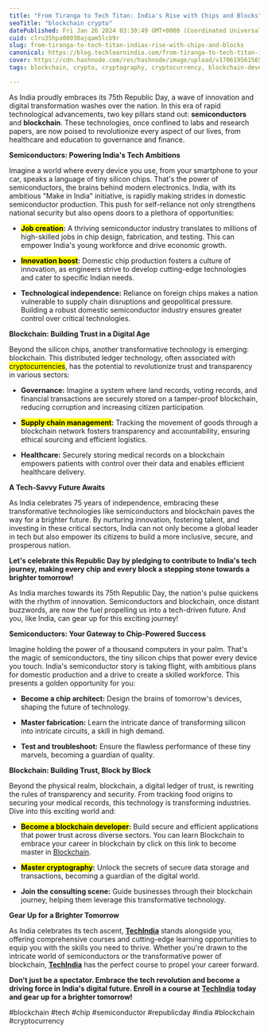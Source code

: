 ```yaml
---
title: "From Tiranga to Tech Titan: India's Rise with Chips and Blocks"
seoTitle: "blockchain crypto"
datePublished: Fri Jan 26 2024 03:30:49 GMT+0000 (Coordinated Universal Time)
cuid: clru35hpa00030ajqam5lcb9r
slug: from-tiranga-to-tech-titan-indias-rise-with-chips-and-blocks
canonical: https://blog.techlearnindia.com/from-tiranga-to-tech-titan-indias-rise-with-chips-and-blocks
cover: https://cdn.hashnode.com/res/hashnode/image/upload/v1706195615655/a93a33f0-daca-4fd8-a353-9c3163c3a12e.png
tags: blockchain, crypto, cryptography, cryptocurrency, blockchain-development

---
```


As India proudly embraces its 75th Republic Day, a wave of innovation and digital transformation washes over the nation. In this era of rapid technological advancements, two key pillars stand out: **semiconductors** and **blockchain**. These technologies, once confined to labs and research papers, are now poised to revolutionize every aspect of our lives, from healthcare and education to governance and finance.

**Semiconductors: Powering India's Tech Ambitions**

Imagine a world where every device you use, from your smartphone to your car, speaks a language of tiny silicon chips. That's the power of semiconductors, the brains behind modern electronics. India, with its ambitious "Make in India" initiative, is rapidly making strides in domestic semiconductor production. This push for self-reliance not only strengthens national security but also opens doors to a plethora of opportunities:

* **<mark>Job creation</mark>:** A thriving semiconductor industry translates to millions of high-skilled jobs in chip design, fabrication, and testing. This can empower India's young workforce and drive economic growth.
    
* **<mark>Innovation boost</mark>:** Domestic chip production fosters a culture of innovation, as engineers strive to develop cutting-edge technologies and cater to specific Indian needs.
    
* **Technological independence:** Reliance on foreign chips makes a nation vulnerable to supply chain disruptions and geopolitical pressure. Building a robust domestic semiconductor industry ensures greater control over critical technologies.
    

**Blockchain: Building Trust in a Digital Age**

Beyond the silicon chips, another transformative technology is emerging: blockchain. This distributed ledger technology, often associated with <mark> cryptocurrencies</mark>, has the potential to revolutionize trust and transparency in various sectors:

* **Governance:** Imagine a system where land records, voting records, and financial transactions are securely stored on a tamper-proof blockchain, reducing corruption and increasing citizen participation.
    
* **<mark>Supply chain management</mark>:** Tracking the movement of goods through a blockchain network fosters transparency and accountability, ensuring ethical sourcing and efficient logistics.
    
* **Healthcare:** Securely storing medical records on a blockchain empowers patients with control over their data and enables efficient healthcare delivery.
    

**A Tech-Savvy Future Awaits**

As India celebrates 75 years of independence, embracing these transformative technologies like semiconductors and blockchain paves the way for a brighter future. By nurturing innovation, fostering talent, and investing in these critical sectors, India can not only become a global leader in tech but also empower its citizens to build a more inclusive, secure, and prosperous nation.

**Let's celebrate this Republic Day by pledging to contribute to India's tech journey, making every chip and every block a stepping stone towards a brighter tomorrow!**

As India marches towards its 75th Republic Day, the nation's pulse quickens with the rhythm of innovation. Semiconductors and blockchain, once distant buzzwords, are now the fuel propelling us into a tech-driven future. And you, like India, can gear up for this exciting journey!

**Semiconductors: Your Gateway to Chip-Powered Success**

Imagine holding the power of a thousand computers in your palm. That's the magic of semiconductors, the tiny silicon chips that power every device you touch. India's semiconductor story is taking flight, with ambitious plans for domestic production and a drive to create a skilled workforce. This presents a golden opportunity for you:

* **Become a chip architect:** Design the brains of tomorrow's devices, shaping the future of technology.
    
* **Master fabrication:** Learn the intricate dance of transforming silicon into intricate circuits, a skill in high demand.
    
* **Test and troubleshoot:** Ensure the flawless performance of these tiny marvels, becoming a guardian of quality.
    

**Blockchain: Building Trust, Block by Block**

Beyond the physical realm, blockchain, a digital ledger of trust, is rewriting the rules of transparency and security. From tracking food origins to securing your medical records, this technology is transforming industries. Dive into this exciting world and:

* **<mark>Become a blockchain developer</mark>:** Build secure and efficient applications that power trust across diverse sectors. You can learn Blockchain to embrace your career in blockchain by click on this link to become master in [Blockchain](https://app.techlearnindia.com/blockchain/?coupon=LEARNING28).
    
* **<mark>Master cryptography</mark>:** Unlock the secrets of secure data storage and transactions, becoming a guardian of the digital world.
    
* **Join the consulting scene:** Guide businesses through their blockchain journey, helping them leverage this transformative technology.
    

**Gear Up for a Brighter Tomorrow**

As India celebrates its tech ascent, [**TechIndia**](https://app.techlearnindia.com/job-profile-courses/?coupon=LEARNING28) stands alongside you, offering comprehensive courses and cutting-edge learning opportunities to equip you with the skills you need to thrive. Whether you're drawn to the intricate world of semiconductors or the transformative power of blockchain, [**TechIndia**](https://app.techlearnindia.com/job-profile-courses/?coupon=LEARNING28) has the perfect course to propel your career forward.

**Don't just be a spectator. Embrace the tech revolution and become a driving force in India's digital future. Enroll in a course at** [**TechIndia**](https://app.techlearnindia.com/job-profile-courses/?coupon=LEARNING28) **today and gear up for a brighter tomorrow!**

#blockchain #tech #chip #semiconductor #republicday #india #blockchain #cryptocurrency